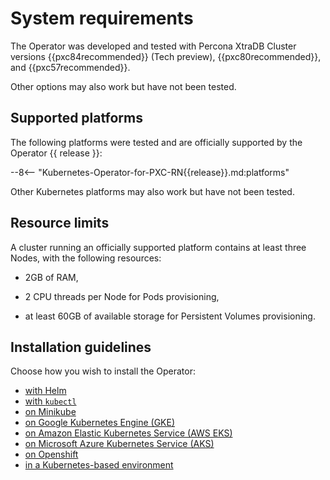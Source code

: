 # System requirements

The Operator was developed and tested with Percona XtraDB Cluster versions {{pxc84recommended}} (Tech preview), {{pxc80recommended}}, and {{pxc57recommended}}.

Other options may also work but have not been tested.

## Supported platforms

The following platforms were tested and are officially supported by the Operator
{{ release }}:

--8<-- "Kubernetes-Operator-for-PXC-RN{{release}}.md:platforms"


Other Kubernetes platforms may also work but have not been tested.

## Resource limits

A cluster running an officially supported platform contains at least three
Nodes, with the following resources:

* 2GB of RAM,

* 2 CPU threads per Node for Pods provisioning,

* at least 60GB of available storage for Persistent Volumes provisioning.

## Installation guidelines

Choose how you wish to install the Operator:

* [with Helm](helm.md)
* [with `kubectl`](kubectl.md)
* [on Minikube](minikube.md)
* [on Google Kubernetes Engine (GKE)](gke.md)
* [on Amazon Elastic Kubernetes Service (AWS EKS)](eks.md)
* [on Microsoft Azure Kubernetes Service (AKS)](aks.md)
* [on Openshift](openshift.md)
* [in a Kubernetes-based environment](kubernetes.md)


